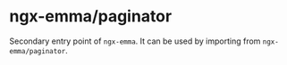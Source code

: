 # ngx-emma/paginator

Secondary entry point of `ngx-emma`. It can be used by importing from `ngx-emma/paginator`.
